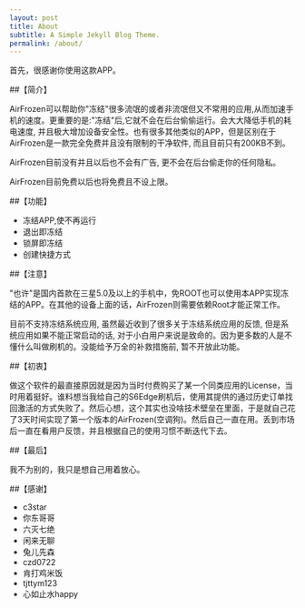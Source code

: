 ```yaml
---
layout: post
title: About
subtitle: A Simple Jekyll Blog Theme.
permalink: /about/
---
```


首先，很感谢你使用这款APP。

##【简介】

AirFrozen可以帮助你"冻结"很多流氓的或者非流氓但又不常用的应用,从而加速手机的速度。更重要的是:"冻结"后,它就不会在后台偷偷运行。会大大降低手机的耗电速度, 并且极大增加设备安全性。也有很多其他类似的APP，但是区别在于AirFrozen是一款完全免费并且没有限制的干净软件, 而且目前只有200KB不到。

AirFrozen目前没有并且以后也不会有广告, 更不会在后台偷走你的任何隐私。

AirFrozen目前免费以后也将免费且不设上限。

##【功能】

- 冻结APP,使不再运行
- 退出即冻结
- 锁屏即冻结
- 创建快捷方式

##【注意】

"也许"是国内首款在三星5.0及以上的手机中，免ROOT也可以使用本APP实现冻结的APP。在其他的设备上面的话，AirFrozen则需要依赖Root才能正常工作。

目前不支持冻结系统应用, 虽然最近收到了很多关于冻结系统应用的反馈, 但是系统应用如果不能正常启动的话, 对于小白用户来说是致命的。因为更多数的人是不懂什么叫做刷机的。没能给予万全的补救措施前, 暂不开放此功能。

##【初衷】

做这个软件的最直接原因就是因为当时付费购买了某一个同类应用的License，当时用着挺好。谁料想当我给自己的S6Edge刷机后，使用其提供的通过历史订单找回激活的方式失败了。然后心想，这个其实也没啥技术壁垒在里面，于是就自己花了3天时间实现了第一个版本的AirFrozen(空调狗)。然后自己一直在用。丢到市场后一直在看用户反馈，并且根据自己的使用习惯不断迭代下去。

##【最后】

我不为别的，我只是想自己用着放心。

##【感谢】

- c3star
- 你东哥哥
- 六灭七绝
- 闲来无聊
- 兔儿先森
- czd0722
- 肯打鸡米饭
- tjttym123
- 心如止水happy